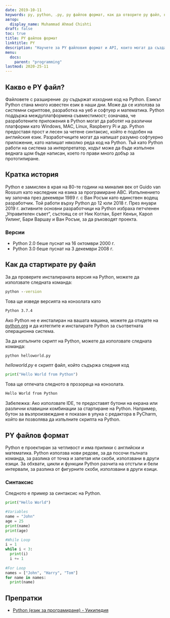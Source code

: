 ```yaml
---
date: 2019-10-11
keywords: py, python, .py, py файлов формат, как да отворите py файл, как да стартирате py файлове, как да стартирате python файлове, как да стартирате python
автор:
  display_name: Muhammad Ahmad Chishti
draft: false
toc: true
title: PY файлов формат
linktitle: PY
description: "Научете за PY файловия формат и API, които могат да създават и отварят PY файлове."
menu:
  docs:
    parent: "programming"
lastmod: 2020-25-11
---
```


## Какво е PY файл? ##

Файловете с разширение .py съдържат изходния код на Python. Езикът Python стана много известен език в наши дни. Може да се използва за системни скриптове, разработка на уеб и софтуер и математика. Python поддържа междуплатформена съвместимост; означава, че разработените приложения в Python могат да работят на различни платформи като Windows, MAC, Linux, Raspberry Pi и др. Python предоставя прост и лесен за четене синтаксис, който е подобен на английския език. Разработчиците могат да напишат разумно софтуерно приложение, като напишат няколко реда код на Python. Тъй като Python работи на система за интерпретатор, кодът може да бъде изпълнен веднага щом бъде написан, което го прави много добър за прототипиране.

## Кратка история ##

Python е замислен в края на 80-те години на миналия век от Guido van Rossum като наследник на езика за програмиране ABC. Изпълнението му започва през декември 1989 г. с Ван Росъм като единствен водещ разработчик. Той работи върху Python до 12 юли 2018 г. През януари 2019 г. активните основни разработчици на Python избраха петчленен „Управителен съвет“, състоящ се от Ник Коглан, Брет Кенън, Карол Уилинг, Бари Варшау и Ван Росъм, за да ръководят проекта.

### Версии ###

- Python 2.0 беше пуснат на 16 октомври 2000 г.
- Python 3.0 беше пуснат на 3 декември 2008 г.

## Как да стартирате py файл ##

За да проверите инсталираната версия на Python, можете да използвате следната команда:

```cmd
python --version
```

Това ще изведе версията на конзолата като

```cmd
Python 3.7.4
```

Ако Python не е инсталиран на вашата машина, можете да отидете на [python.org](https://www.python.org/) и да изтеглите и инсталирате Python за съответната операционна система.

За да изпълните скрипт на Python, можете да използвате следната команда:

```cmd
python helloworld.py
```

*helloworld.py* е скрипт файл, който съдържа следния код

```py
print("Hello World from Python")
```

Това ще отпечата следното в прозореца на конзолата.

```cmd
Hello World from Python
```

Забележка: Ако използвате IDE, те предоставят бутони на екрана или различни клавишни комбинации за стартиране на Python. Например, бутон за възпроизвеждане е показан в улука с редактора в PyCharm, който ви позволява да изпълните скрипта на Python.

## PY файлов формат ##

Python е проектиран за четливост и има прилики с английски и математика. Python използва нови редове, за да посочи пълната команда, за разлика от точка и запетая или скоби, използвани в други езици. За обхвати, цикли и функции Python разчита на отстъпи и бели интервали, за разлика от фигурните скоби, използвани в други езици.

### Синтаксис ###

Следното е пример за синтаксис на Python.

```py
print("Hello World")

#Variables
name = "John"
age = 25
print(name)
print(age)

#While Loop
i = 1
while i < 3:
  print(i)
  i += 1
  
#For Loop
names = ["John", "Harry", "Tom"]
for name in names:
  print(name)
```

## Препратки ##

- [Python (език за програмиране) - Уикипедия](https://en.wikipedia.org/wiki/Python_(programming_language))

